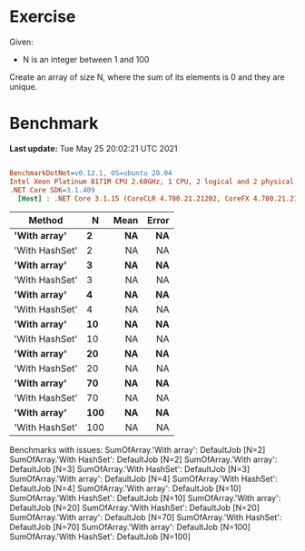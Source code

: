﻿# Exercise

Given:
- N is an integer between 1 and 100


Create an array of size N, where the sum of its elements is 0 and they are unique.


# Benchmark

**Last update:** Tue May 25 20:02:21 UTC 2021

``` ini

BenchmarkDotNet=v0.12.1, OS=ubuntu 20.04
Intel Xeon Platinum 8171M CPU 2.60GHz, 1 CPU, 2 logical and 2 physical cores
.NET Core SDK=3.1.409
  [Host] : .NET Core 3.1.15 (CoreCLR 4.700.21.21202, CoreFX 4.700.21.21402), X64 RyuJIT


```
|         Method |   N | Mean | Error |
|--------------- |---- |-----:|------:|
|   **&#39;With array&#39;** |   **2** |   **NA** |    **NA** |
| &#39;With HashSet&#39; |   2 |   NA |    NA |
|   **&#39;With array&#39;** |   **3** |   **NA** |    **NA** |
| &#39;With HashSet&#39; |   3 |   NA |    NA |
|   **&#39;With array&#39;** |   **4** |   **NA** |    **NA** |
| &#39;With HashSet&#39; |   4 |   NA |    NA |
|   **&#39;With array&#39;** |  **10** |   **NA** |    **NA** |
| &#39;With HashSet&#39; |  10 |   NA |    NA |
|   **&#39;With array&#39;** |  **20** |   **NA** |    **NA** |
| &#39;With HashSet&#39; |  20 |   NA |    NA |
|   **&#39;With array&#39;** |  **70** |   **NA** |    **NA** |
| &#39;With HashSet&#39; |  70 |   NA |    NA |
|   **&#39;With array&#39;** | **100** |   **NA** |    **NA** |
| &#39;With HashSet&#39; | 100 |   NA |    NA |

Benchmarks with issues:
  SumOfArray.'With array': DefaultJob [N=2]
  SumOfArray.'With HashSet': DefaultJob [N=2]
  SumOfArray.'With array': DefaultJob [N=3]
  SumOfArray.'With HashSet': DefaultJob [N=3]
  SumOfArray.'With array': DefaultJob [N=4]
  SumOfArray.'With HashSet': DefaultJob [N=4]
  SumOfArray.'With array': DefaultJob [N=10]
  SumOfArray.'With HashSet': DefaultJob [N=10]
  SumOfArray.'With array': DefaultJob [N=20]
  SumOfArray.'With HashSet': DefaultJob [N=20]
  SumOfArray.'With array': DefaultJob [N=70]
  SumOfArray.'With HashSet': DefaultJob [N=70]
  SumOfArray.'With array': DefaultJob [N=100]
  SumOfArray.'With HashSet': DefaultJob [N=100]
